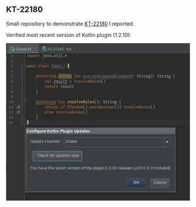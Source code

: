 ## KT-22180

Small repository to demonstrate [KT-22180](https://youtrack.jetbrains.com/issue/KT-22180) I reported.

Verified most recent version of Kotlin plugin (1.2.10):

![Plugin version](plugin-version.png)
